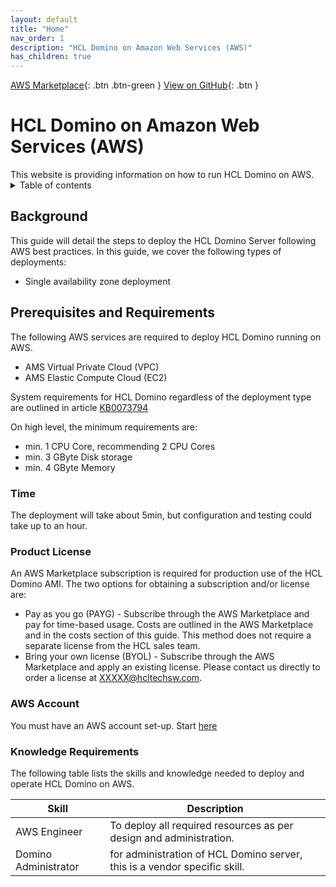 ```yaml
---
layout: default
title: "Home"
nav_order: 1
description: "HCL Domino on Amazon Web Services (AWS)"
has_children: true
---
```


[AWS Marketplace]( https://aws.amazon.com/marketplace/ ){: .btn .btn-green }
[View on GitHub](https://github.com/HCL-TECH-SOFTWARE/domino-on-aws){: .btn }

<h1>HCL Domino on Amazon Web Services (AWS)</h1>
This website is providing information on how to run HCL Domino on AWS.

<details close markdown="block">
  <summary>
    Table of contents
  </summary>
  {: .text-delta }
1. TOC
{:toc}
</details>

## Background
This guide will detail the steps to deploy the HCL Domino Server following AWS best practices. In this guide, we cover the following types of deployments:
* Single availability zone deployment

## Prerequisites and Requirements

The following AWS services are required to deploy HCL Domino running on AWS.
* AMS Virtual Private Cloud (VPC)
* AMS Elastic Compute Cloud (EC2)

System requirements for HCL Domino regardless of the deployment type are outlined in article [KB0073794](https://support.hcltechsw.com/csm?id=kb_article&sysparm_article=KB0073794)

On high level, the minimum requirements are:
* min. 1 CPU Core, recommending 2 CPU Cores
* min. 3 GByte Disk storage
* min. 4 GByte Memory

### Time

The deployment will take about 5min, but configuration
and testing could take up to an hour.

### Product License

An AWS Marketplace subscription is required for production use of the HCL Domino AMI. The two options for obtaining a subscription and/or license are:
* Pay as you go (PAYG) - Subscribe through the AWS Marketplace and pay for time-based usage. Costs are outlined in the AWS Marketplace and in the costs section of this guide. This method does not require a separate license from the HCL sales team.
* Bring your own license (BYOL) - Subscribe through the AWS Marketplace and apply an existing license. Please contact us directly to order a license at XXXXX@hcltechsw.com.


### AWS Account

You must have an AWS account set-up. 
Start [here](https://aws.amazon.com/getting-started/)

### Knowledge Requirements

The following table lists the skills and knowledge needed to deploy and operate HCL Domino on AWS.

Skill |	Description
---|---
AWS Engineer | To deploy all required resources as per design and administration.
Domino Administrator | for administration of HCL Domino server, this is a vendor specific skill.
